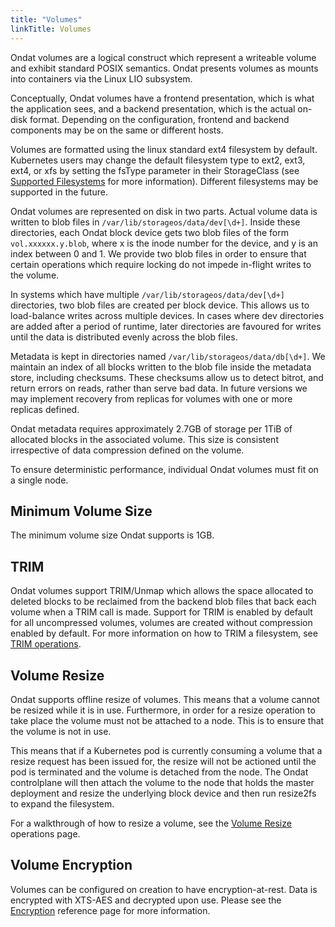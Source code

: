 ```yaml
---
title: "Volumes"
linkTitle: Volumes
---
```


Ondat volumes are a logical construct which represent a writeable volume
and exhibit standard POSIX semantics. Ondat presents volumes as mounts into
containers via the Linux LIO subsystem.

Conceptually, Ondat volumes have a frontend presentation, which is what
the application sees, and a backend presentation, which is the actual on-disk
format. Depending on the configuration, frontend and backend components may be
on the same or different hosts.

Volumes are formatted using the linux standard ext4 filesystem by default.
Kubernetes users may change the default filesystem type to ext2, ext3, ext4, or
xfs by setting the fsType parameter in their StorageClass (see [Supported Filesystems](/docs/reference/filesystems#persistent-volume-filesystems) for more
information). Different filesystems may be supported in the future.

Ondat volumes are represented on disk in two parts. Actual volume data is
written to blob files in `/var/lib/storageos/data/dev[\d+]`. Inside these
directories, each Ondat block device gets two blob files of the form
`vol.xxxxxx.y.blob`, where x is the inode number for the device, and y is an
index between 0 and 1. We provide two blob files in order to ensure that
certain operations which require locking do not impede in-flight writes to the
volume.

In systems which have multiple `/var/lib/storageos/data/dev[\d+]` directories,
two blob files are created per block device. This allows us to load-balance
writes across multiple devices. In cases where dev directories are added after
a period of runtime, later directories are favoured for writes until the data
is distributed evenly across the blob files.

Metadata is kept in directories named `/var/lib/storageos/data/db[\d+]`. We
maintain an index of all blocks written to the blob file inside the metadata
store, including checksums. These checksums allow us to detect bitrot, and
return errors on reads, rather than serve bad data. In future versions we may
implement recovery from replicas for volumes with one or more replicas defined.

Ondat metadata requires approximately 2.7GB of storage per 1TiB of allocated
blocks in the associated volume. This size is consistent irrespective of data
compression defined on the volume.

To ensure deterministic performance, individual Ondat volumes must fit on a single
node.

## Minimum Volume Size

The minimum volume size Ondat supports is 1GB.

## TRIM

Ondat volumes support TRIM/Unmap which allows the space allocated to
deleted blocks to be reclaimed from the backend blob files that back each
volume when a TRIM call is made. Support for TRIM is enabled by default for all
uncompressed volumes, volumes are created without compression enabled by
default. For more information on how to TRIM a filesystem, see [TRIM operations](/docs/operations/trim).

## Volume Resize

Ondat supports offline resize of volumes. This means that a volume cannot be
resized while it is in use. Furthermore, in order for a resize operation to
take place the volume must not be attached to a node. This is to ensure that
the volume is not in use.

This means that if a Kubernetes pod is currently consuming a volume that a
resize request has been issued for, the resize will not be actioned until the
pod is terminated and the volume is detached from the node. The Ondat
controlplane will then attach the volume to the node that holds the master
deployment and resize the underlying block device and then run resize2fs to
expand the filesystem.

For a walkthrough of how to resize a volume, see the [Volume Resize](/docs/operations/resize) operations page.

## Volume Encryption

Volumes can be configured on creation to have encryption-at-rest. Data
is encrypted with XTS-AES and decrypted upon use. Please see
the [Encryption](/docs/reference/encryption) reference page for
more information.
